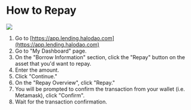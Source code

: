# How to Repay

![](<../.gitbook/assets/lm-repay (2).gif>)

1. Go to [https://app.lending.halodao.com](https://app.lending.halodao.com)
2. Go to "My Dashboard" page.
3. On the "Borrow Information" section, click the "Repay" button on the asset that you'd want to repay.
4. Enter the amount.
5. Click "Continue."
6. On the "Repay Overview", click "Repay."
7. You will be prompted to confirm the transaction from your wallet (i.e. Metamask), click "Confirm".
8. Wait for the transaction confirmation.
